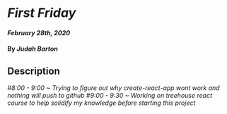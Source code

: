 # _First Friday_

#### _February 28th, 2020_

#### By _**Judah Barton**_

## Description

#_8:00 - 9:00 ~ Trying to figure out why create-react-app wont work and nothing will push to github_
#_9:00 - 9:30 ~ Working on treehouse react course to help solidify my knowledge before starting this project_
